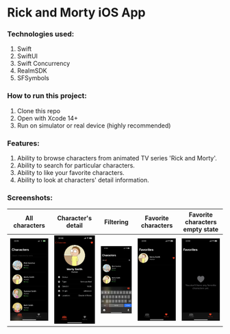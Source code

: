 # Rick and Morty iOS App

### Technologies used:
1. Swift
2. SwiftUI
3. Swift Concurrency
4. RealmSDK
5. SFSymbols

### How to run this project:
1. Clone this repo
2. Open with Xcode 14+
3. Run on simulator or real device (highly recommended)

### Features:
1. Ability to browse characters from animated TV series 'Rick and Morty'.
2. Ability to search for particular characters.
3. Ability to like your favorite characters.
4. Ability to look at characters' detail information.

### Screenshots:

| All characters                      | Character's detail                  | Filtering                                   | Favorite characters           | Favorite characters empty state       |
| ----------------------------------- | ----------------------------------- | ------------------------------------------- | ------------------------------------------- | ------------------------------------------- |
|<img src="Screenshots/IMG_2757.PNG" width="300" /> | <img src="Screenshots/IMG_2760.PNG" width="300" /> | <img src="Screenshots/IMG_2758.PNG" width="300" /> |<img src="Screenshots/IMG_2761.PNG" width="300" />|<img src="Screenshots/IMG_2759.PNG" width="300" />|
